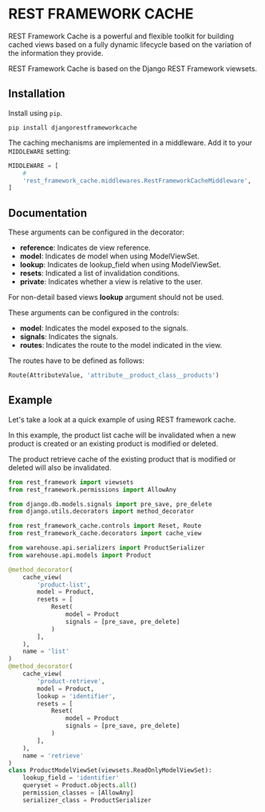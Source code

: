 # REST FRAMEWORK CACHE

REST Framework Cache is a powerful and flexible toolkit for building cached 
views based on a fully dynamic lifecycle based on the variation of the 
information they provide.

REST Framework Cache is based on the Django REST Framework viewsets.

## Installation

Install using `pip`.

    pip install djangorestframeworkcache

The caching mechanisms are implemented in a middleware. Add it to your `MIDDLEWARE` setting:
```python
MIDDLEWARE = [
    #
    'rest_framework_cache.middlewares.RestFrameworkCacheMiddleware',
]
```
## Documentation

These arguments can be configured in the decorator:

* __reference__: Indicates de view reference.
* __model__: Indicates de model when using ModelViewSet.
* __lookup__: Indicates de lookup_field when using ModelViewSet.
* __resets__: Indicated a list of invalidation conditions.
* __private__: Indicates whether a view is relative to the user.

For non-detail based views __lookup__ argument should not be used.

These arguments can be configured in the controls:

* __model__: Indicates the model exposed to the signals.
* __signals__: Indicates the signals.
* __routes__: Indicates the route to the model indicated in the view.

The routes have to be defined as follows:
```python
Route(AttributeValue, 'attribute__product_class__products')
```
## Example

Let's take a look at a quick example of using REST framework cache.

In this example, the product list cache will be invalidated when a new 
product is created or an existing product is modified or deleted.

The product retrieve cache of the existing product that is modified or deleted 
will also be invalidated.
```python
from rest_framework import viewsets
from rest_framework.permissions import AllowAny

from django.db.models.signals import pre_save, pre_delete
from django.utils.decorators import method_decorator

from rest_framework_cache.controls import Reset, Route
from rest_framework_cache.decorators import cache_view

from warehouse.api.serializers import ProductSerializer
from warehouse.api.models import Product

@method_decorator(
    cache_view(
        'product-list',
        model = Product,
        resets = [
            Reset(
                model = Product
                signals = [pre_save, pre_delete]
            )
        ],
    ),
    name = 'list'
)
@method_decorator(
    cache_view(
        'product-retrieve',
        model = Product,
        lookup = 'identifier',
        resets = [
            Reset(
                model = Product
                signals = [pre_save, pre_delete]
            )
        ],
    ),
    name = 'retrieve'
)
class ProductModelViewSet(viewsets.ReadOnlyModelViewSet):
    lookup_field = 'identifier'
    queryset = Product.objects.all()
    permission_classes = [AllowAny]
    serializer_class = ProductSerializer
```